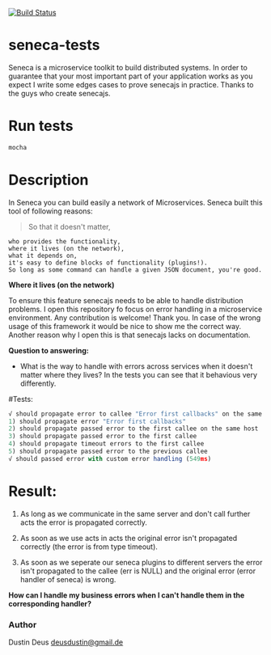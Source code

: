 [![Build Status](https://travis-ci.org/StarpTech/seneca-tests.svg?branch=master)](https://travis-ci.org/StarpTech/seneca-tests)

# seneca-tests
Seneca is a microservice toolkit to build distributed systems. In order to guarantee that your most important part of your application works as you expect I write some edges cases to prove senecajs in practice. Thanks to the guys who create senecajs.

# Run tests

```js
mocha
````

# Description
In Seneca you can build easily a network of Microservices. Seneca built this tool of following reasons:

> So that it doesn't matter,

    who provides the functionality,
    where it lives (on the network),
    what it depends on,
    it's easy to define blocks of functionality (plugins!).
    So long as some command can handle a given JSON document, you're good.

**Where it lives (on the network)**

To ensure this feature senecajs needs to be able to handle distribution problems. I open this repository fo focus on error handling in a microservice environment.
Any contribution is welcome! Thank you. In case of the wrong usage of this framework it would be nice to show me the correct way. Another reason why I open this is that senecajs lacks on documentation.

**Question to answering:**

- What is the way to handle with errors across services when it doesn't matter where they lives? In the tests you can see that it behavious very differently.

#Tests:

```js
√ should propagate error to callee "Error first callbacks" on the same host (315ms)
1) should propagate error "Error first callbacks"
2) should propagate passed error to the first callee on the same host
3) should propagate passed error to the first callee
4) should propagate timeout errors to the first callee
5) should propagate passed error to the previous callee
√ should passed error with custom error handling (549ms)
```

# Result:
1) As long as we communicate in the same server and don't call further acts the error is propagated correctly.

2) As soon as we use acts in acts the original error isn't propagated correctly (the error is from type timeout).

3) As soon as we seperate our seneca plugins to different servers the error isn't propagated to the callee (err is NULL) and the
original error (error handler of seneca) is wrong.


__How can I handle my business errors when I can't handle them in the corresponding handler?__



### Author
Dustin Deus <deusdustin@gmail.de>
